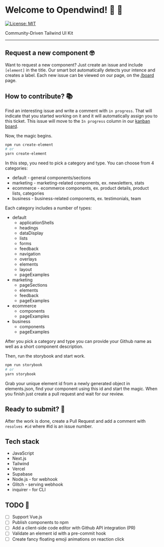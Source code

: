 # Welcome to Opendwind! 💨 🦄

[![License: MIT](https://img.shields.io/badge/License-MIT-yellow.svg)](https://opensource.org/licenses/MIT)

Community-Driven Tailwind UI Kit

---

## Request a new component 🤓

Want to request a new component? Just create an issue and include `[element]` in the title. Our smart bot automatically detects your intence and creates a label. Each new issue can be viewed on our page, on the [/board](https://openwind.vercel.app/board) page.

## How to contribute? 📚

Find an interesting issue and write a comment with `in progress`. That will indicate that you started working on it and it will automatically assign you to this ticket. This issue will move to the `In progress` column in our [kanban board](https://openwind.vercel.app/board).

Now, the magic begins.

```bash
npm run create-element
# or
yarn create-element
```

In this step, you need to pick a category and type. You can choose from 4 categories:

- default - general components/sections
- marketing - marketing-related components, ex. newsletters, stats
- ecommerce - ecommerce components, ex. product details, product lists, categories
- business - business-related components, ex. testimonials, team

Each category includes a number of types:

- default
  - applicationShells
  - headings
  - dataDisplay
  - lists
  - forms
  - feedback
  - navigation
  - overlays
  - elements
  - layout
  - pageExamples
- marketing
  - pageSections
  - elements
  - feedback
  - pageExamples
- ecommerce
  - components
  - pageExamples
- business
  - components
  - pageExamples

After you pick a category and type you can provide your Github name as well as a short component description.

Then, run the storybook and start work.

```bash
npm run storybook
# or
yarn storybook
```

Grab your unique element id from a newly generated object in elements.json, find your component using this id and start the magic. When you finish just create a pull request and wait for our review.

## Ready to submit? 🚀

After the work is done, create a Pull Request and add a comment with `resolves #id` where #id is an issue number.

## Tech stack

- JavaScript
- Next.js
- Tailwind
- Vercel
- Supabase
- Node.js - for webhook
- Glitch - serving webhook
- inquirer - for CLI

## TODO 👀

- [ ] Support Vue.js
- [ ] Publish components to npm
- [ ] Add a client-side code editor with Github API integration (PR)
- [ ] Validate an element id with a pre-commit hook
- [ ] Create fancy floating emoji animations on reaction click
